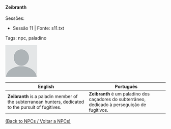 
#### Zeibranth

Sessões:  
- Sessão 11 | Fonte: s11.txt

Tags: npc, paladino

![Zeibranth](blank.png)

| English | Português |
|---------|-----------|
| **Zeibranth** is a paladin member of the subterranean hunters, dedicated to the pursuit of fugitives. | **Zeibranth** é um paladino dos caçadores do subterrâneo, dedicado à perseguição de fugitivos. |

[(Back to NPCs / Voltar a NPCs)](npcs_list.md)


























